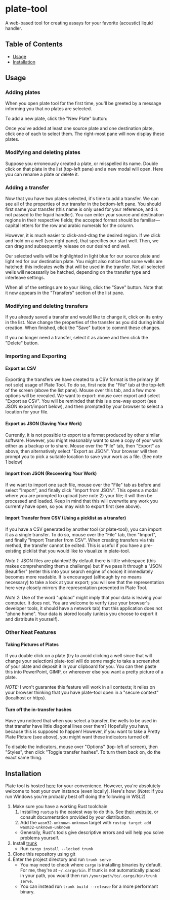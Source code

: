 # plate-tool

A web-based tool for creating assays for your favorite (acoustic) liquid handler.

## Table of Contents
- [Usage](#Usage)
- [Installation](#Installation)

## Usage

### Adding plates
When you open plate tool for the first time,
you'll be greeted by a message informing you that no plates are selected.
     
To add a new plate, click the "New Plate" button:
     
 Once you've added at least one source plate and one destination plate,
 click one of each to select them.
 The right-most pane will now display these plates.
 
 ### Modifying and deleting plates
 Suppose you erroneously created a plate, or misspelled its name.
 Double click on that plate in the list (top-left pane) and a new modal will open.
 Here you can rename a plate or delete it.
 
 ### Adding a transfer
 Now that you have two plates selected,
 it's time to add a transfer.
 We can see all of the properties of our transfer in the bottom-left pane.
 You should first name your transfer (this name is only used for your reference, and is not passed to the liquid handler).
 You can enter your source and destination regions in their respective fields;
 the accepted format should be familiar—capital letters for the row and arabic numerals for the column.
 
 However, it is much easier to click-and-drag the desired region.
 If we click and hold on a well (see right pane), that specifies our start well.
 Then, we can drag and subsequently release on our desired end well.
 
 Our selected wells will be highlighted in light blue for our source plate and light red for our destination plate.
 You might also notice that some wells are hatched:
 this indicates wells that will be used in the transfer.
 Not all selected wells will necessarily be hatched,
 depending on the transfer type and interleave settings.
 
 When all of the settings are to your liking, click the "Save" button.
 Note that it now appears in the "Transfers" section of the list pane.

 ### Modifying and deleting transfers
 If you already saved a transfer and would like to change it,
 click on its entry in the list.
 Now change the properties of the transfer as you did during initial creation.
 When finished, click the "Save" button to commit these changes.
 
 If you no longer need a transfer, select it as above and then click the "Delete" button.
 
 ### Importing and Exporting

 #### Export as CSV
 Exporting the transfers we have created to a CSV format is the primary (if not sole) usage of Plate Tool.
 To do so, first note the "File" tab at the top-left of the screen (above the list pane).
 Mouse over this tab, and a few more options will be revealed.
 We want to export: mouse over export and select "Export as CSV".
 You will be reminded that this is a one-way export (see JSON export/import below),
 and then prompted by your browser to select a location for your file.

 #### Export as JSON (Saving Your Work)
 Currently, it is not possible to export to a format produced by other similar software.
 However, you might reasonably want to save a copy of your work
 either as a backup or to share.
 Mouse over the "File" tab, then "Export" as above, then alternatively select "Export as JSON". 
 Your browser will then prompt you to pick a suitable location to save your work as a file.
 (See note 1 below)

 #### Import from JSON (Recovering Your Work)
 If we want to import one such file, mouse over the "File" tab as before
 and select "Import", and finally click "Import from JSON".
 This opens a modal where you are prompted to upload (see note 2)
 your file; it will then be processed and loaded.
 Keep in mind that this will overwrite any work you currently have open,
 so you may wish to export first (see above).

 #### Import Transfer from CSV (Using a picklist as a transfer)
 If you have a CSV generated by another tool (or plate-tool),
 you can import it as a single transfer.
 To do so, mouse over the "File" tab, then "Import", and finally "Import Transfer from CSV".
 When creating transfers via this method, the transfer cannot be edited.
 This is useful if you have a pre-existing picklist that you would like to visualize in plate-tool.
 
 _Note 1_: JSON files are plaintext!
 By default there is little whitespace (this makes comprehending them a challenge)
 but if we pass it through a "JSON Beautifier" (enter this into your search engine of choice)
 it immediately becomes more readable.
 It is encouraged (although by no means necessary) to take a look at your export;
 you will see that the representation here very closely mirrors the representation presented
 in Plate Tool.
 
 _Note 2_: Use of the word "upload" might imply that your data is leaving your computer.
 It does not.
 You are welcome to verify (use your browser's developer tools, it should have a network tab)
 that this application does not "phone home".
 Your data is stored locally (unless you choose to export it and distribute it yourself).

### Other Neat Features

 #### Taking Pictures of Plates
 If you double click on a plate
 (try to avoid clicking a well since that will change your selection)
 plate-tool will do some magic to take a screenshot of your plate
 and deposit it in your clipboard for you.
 You can then paste this into PowerPoint, GIMP, or whereever else
 you want a pretty picture of a plate.

 _NOTE:_ I won't guarantee this feature will work in all contexts;
 it relies on your browser thinking that you have plate-tool open
 in a "secure context" (localhost or https).

 #### Turn off the in-transfer hashes
 Have you noticed that when you select a transfer, the wells to
 be used in that transfer have little diagonal lines over them?
 Hopefully you have, because this is supposed to happen!
 However, if you want to take a Pretty Plate Picture (see above),
 you might want these indicators turned off.

 To disable the indicators, mouse over "Options" (top-left of screen), then "Styles",
 then click "Toggle transfer hashes".
 To turn them back on, do the exact same thing.


## Installation

Plate tool is hosted [here](https://ilia.moe/cool-stuff/plate-tool/) for your convenience.
However, you're absolutely welcome to host your own instance (even locally).
Here's how:
(_Note:_ If you run Windows you're probably best off doing the following in WSL2)

1. Make sure you have a working Rust toolchain
    1. Installing `rustup` is the easiest way to do this. See [their website](https://rustup.rs/),
  or consult documentation provided by your distribution.
    2. Add the `wasm32-unknown-unknown` target with `rustup target add wasm32-unknown-unknown`
    - Generally, Rust's tools give descriptive errors and will help you solve problems yourself.
2. Install [trunk](https://trunkrs.dev/)
    - Run `cargo install --locked trunk`
3. Clone this repository using git
4. Enter the project directory and run `trunk serve`
     - You may need to check where `cargo` is installing binaries by default. For me, they're at `~/.cargo/bin`.
       If trunk is not automatically placed in your path, you would then run `/your/path/to/.cargo/bin/trunk serve`.
     - You can instead run `trunk build --release` for a more performant binary.
